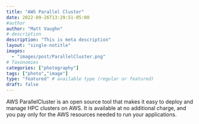 ```yaml
---
title: "AWS Parallel Cluster"
date: 2022-09-26T13:29:51-05:00
#author
author: "Matt Vaughn"
# description
description: "This is meta description"
layout: "single-notitle"
images:
  - "images/post/ParallelCluster.png"
# Taxonomies
categories: ["photography"]
tags: ["photo","image"]
type: "featured" # available type (regular or featured)
draft: false
---
```


AWS ParallelCluster is an open source tool that makes it easy to deploy and manage HPC clusters on AWS. It is available at no additional charge, and you pay only for the AWS resources needed to run your applications.
